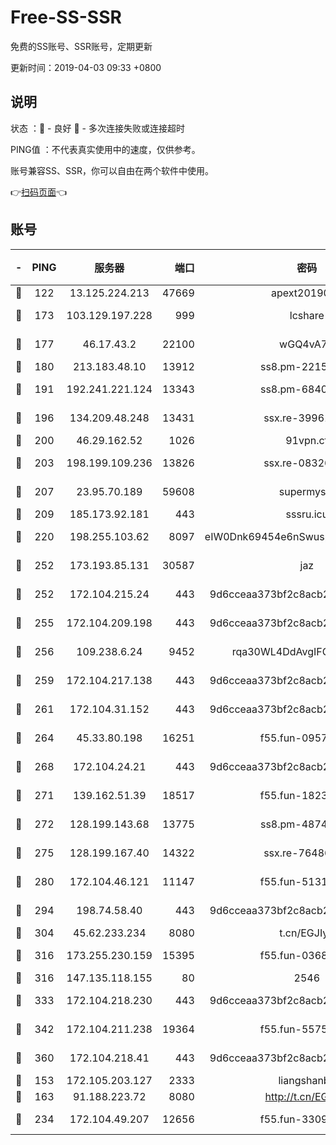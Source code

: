 # Free-SS-SSR

免费的SS账号、SSR账号，定期更新

更新时间：2019-04-03 09:33 +0800

## 说明

状态     ：🙂 - 良好 🙁 - 多次连接失败或连接超时

PING值   ：不代表真实使用中的速度，仅供参考。

账号兼容SS、SSR，你可以自由在两个软件中使用。

👉[扫码页面](https://liesauer.github.io/Free-SS-SSR/)👈

## 账号

|-|PING|服务器|端口|密码|加密方式|区域|
|:----:|:----:|:-----:|-----:|:----:|:----:|:----:|
|🙂|122|13.125.224.213|47669|apext2019001|chacha20|KR|
|🙂|173|103.129.197.228|999|lcshare|aes-256-cfb|US|
|🙂|177|46.17.43.2|22100|wGQ4vA7D|aes-256-gcm|RU|
|🙂|180|213.183.48.10|13912|ss8.pm-22156401|rc4-md5|RU|
|🙂|191|192.241.221.124|13343|ss8.pm-68405899|aes-256-cfb|US|
|🙂|196|134.209.48.248|13431|ssx.re-39961207|aes-256-cfb|US|
|🙂|200|46.29.162.52|1026|91vpn.cf|rc4-md5|RU|
|🙂|203|198.199.109.236|13826|ssx.re-08326008|aes-256-cfb|US|
|🙂|207|23.95.70.189|59608|supermyssr|chacha20-ietf|US|
|🙂|209|185.173.92.181|443|sssru.icu|rc4-md5|RU|
|🙂|220|198.255.103.62|8097|eIW0Dnk69454e6nSwuspv9DmS201tQ0D|aes-256-cfb|US|
|🙂|252|173.193.85.131|30587|jaz|aes-256-cfb|US|
|🙂|252|172.104.215.24|443|9d6cceaa373bf2c8acb22e60b6a58be6|aes-256-cfb|US|
|🙂|255|172.104.209.198|443|9d6cceaa373bf2c8acb22e60b6a58be6|aes-256-cfb|US|
|🙂|256|109.238.6.24|9452|rqa30WL4DdAvgIFG6Fs3znzTa|aes-256-cfb|FR|
|🙂|259|172.104.217.138|443|9d6cceaa373bf2c8acb22e60b6a58be6|aes-256-cfb|US|
|🙂|261|172.104.31.152|443|9d6cceaa373bf2c8acb22e60b6a58be6|aes-256-cfb|US|
|🙂|264|45.33.80.198|16251|f55.fun-09570077|aes-256-cfb|US|
|🙂|268|172.104.24.21|443|9d6cceaa373bf2c8acb22e60b6a58be6|aes-256-cfb|US|
|🙂|271|139.162.51.39|18517|f55.fun-18237824|aes-256-cfb|SG|
|🙂|272|128.199.143.68|13775|ss8.pm-48740881|aes-256-cfb|SG|
|🙂|275|128.199.167.40|14322|ssx.re-76486962|aes-256-cfb|SG|
|🙂|280|172.104.46.121|11147|f55.fun-51319184|aes-256-cfb|SG|
|🙂|294|198.74.58.40|443|9d6cceaa373bf2c8acb22e60b6a58be6|aes-256-cfb|US|
|🙂|304|45.62.233.234|8080|t.cn/EGJIyrl|rc4-md5|CA|
|🙂|316|173.255.230.159|15395|f55.fun-03681887|aes-256-cfb|US|
|🙂|316|147.135.118.155|80|2546|chacha20|US|
|🙂|333|172.104.218.230|443|9d6cceaa373bf2c8acb22e60b6a58be6|aes-256-cfb|US|
|🙂|342|172.104.211.238|19364|f55.fun-55755367|aes-256-cfb|US|
|🙂|360|172.104.218.41|443|9d6cceaa373bf2c8acb22e60b6a58be6|aes-256-cfb|US|
|🙂|153|172.105.203.127|2333|liangshanbo|chacha20|JP|
|🙂|163|91.188.223.72|8080|http://t.cn/EGJIyrl|rc4-md5|RU|
|🙂|234|172.104.49.207|12656|f55.fun-33093781|aes-256-cfb|SG|
